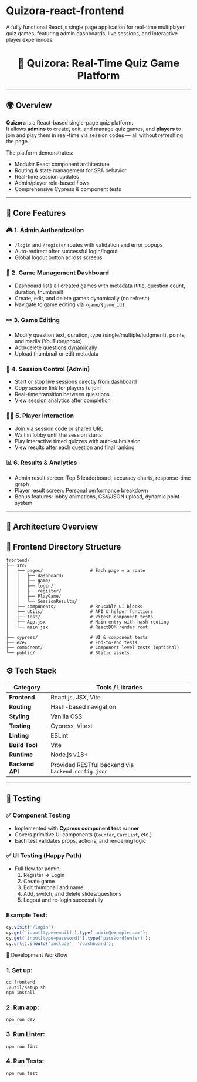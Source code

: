 # Quizora-react-frontend
A fully functional React.js single page application for real-time multiplayer quiz games, featuring admin dashboards, live sessions, and interactive player experiences.


<h1 align="center">🧠 Quizora: Real-Time Quiz Game Platform</h1>

---

## 🌍 Overview

**Quizora** is a React-based single-page quiz platform.  
It allows **admins** to create, edit, and manage quiz games, and **players** to join and play them in real-time via session codes — all without refreshing the page.

The platform demonstrates:
- Modular React component architecture
- Routing & state management for SPA behavior
- Real-time session updates
- Admin/player role-based flows
- Comprehensive Cypress & component tests

---

## 🧩 Core Features

### 🎮 1. Admin Authentication
- `/login` and `/register` routes with validation and error popups  
- Auto-redirect after successful login/logout  
- Global logout button across screens  

### 🧱 2. Game Management Dashboard
- Dashboard lists all created games with metadata (title, question count, duration, thumbnail)  
- Create, edit, and delete games dynamically (no refresh)  
- Navigate to game editing via `/game/{game_id}`  

### ✏️ 3. Game Editing
- Modify question text, duration, type (single/multiple/judgment), points, and media (YouTube/photo)  
- Add/delete questions dynamically  
- Upload thumbnail or edit metadata  

### 🚀 4. Session Control (Admin)
- Start or stop live sessions directly from dashboard  
- Copy session link for players to join  
- Real-time transition between questions  
- View session analytics after completion  

### 🧑‍🎓 5. Player Interaction
- Join via session code or shared URL  
- Wait in lobby until the session starts  
- Play interactive timed quizzes with auto-submission  
- View results after each question and final ranking  

### 📊 6. Results & Analytics
- Admin result screen: Top 5 leaderboard, accuracy charts, response-time graph  
- Player result screen: Personal performance breakdown  
- Bonus features: lobby animations, CSV/JSON upload, dynamic point system  

---

## 🧠 Architecture Overview

## 🧩 Frontend Directory Structure

```plaintext
frontend/
├── src/
│   ├── pages/                  # Each page = a route
│   │   ├── dashboard/
│   │   ├── game/
│   │   ├── login/
│   │   ├── register/
│   │   ├── PlayGame/
│   │   └── SessionResults/
│   ├── components/             # Reusable UI blocks
│   ├── utils/                  # API & helper functions
│   ├── test/                   # Vitest component tests
│   ├── App.jsx                 # Main entry with hash routing
│   └── main.jsx                # ReactDOM render root
│
├── cypress/                    # UI & component tests
├── e2e/                        # End-to-end tests
├── component/                  # Component-level tests (optional)
└── public/                     # Static assets
```

## ⚙️ Tech Stack

| Category | Tools / Libraries |
|-----------|-------------------|
| **Frontend** | React.js, JSX, Vite |
| **Routing** | Hash-based navigation |
| **Styling** | Vanilla CSS |
| **Testing** | Cypress, Vitest |
| **Linting** | ESLint |
| **Build Tool** | Vite |
| **Runtime** | Node.js v18+ |
| **Backend API** | Provided RESTful backend via `backend.config.json` |

---

## 🧪 Testing

### ✅ Component Testing
- Implemented with **Cypress component test runner**  
- Covers primitive UI components (`Counter`, `CardList`, etc.)  
- Each test validates props, actions, and rendering logic  

### ✅ UI Testing (Happy Path)
- Full flow for admin:
  1. Register → Login  
  2. Create game  
  3. Edit thumbnail and name  
  4. Add, switch, and delete slides/questions  
  5. Logout and re-login successfully  

### Example Test:
```js
cy.visit('/login');
cy.get('input[type=email]').type('admin@example.com');
cy.get('input[type=password]').type('password{enter}');
cy.url().should('include', '/dashboard');
```
🔧 Development Workflow
### 1. Set up:
    cd frontend
    ./util/setup.sh
    npm install

### 2. Run app:
    npm run dev

### 3. Run Linter:
    npm run lint

### 4. Run Tests:
    npm run test





    

    
